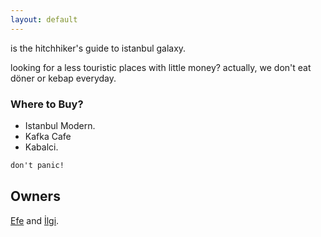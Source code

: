 ```yaml
---
layout: default
---
```


is the hitchhiker's guide to istanbul galaxy.

looking for a less touristic places with little money? actually, we don't eat döner or kebap everyday.

### Where to Buy?

* Istanbul Modern.
* Kafka Cafe
* Kabalci.

~~~html
don't panic!
~~~

## Owners

[Efe](http://twitter.com/efeoge) and [İlgi](http://twitter.com/ilgidonmez).
